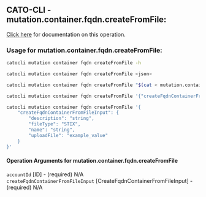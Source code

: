 
## CATO-CLI - mutation.container.fqdn.createFromFile:
[Click here](https://api.catonetworks.com/documentation/#mutation-mutation.container.fqdn.createFromFile) for documentation on this operation.

### Usage for mutation.container.fqdn.createFromFile:

```bash
catocli mutation container fqdn createFromFile -h

catocli mutation container fqdn createFromFile <json>

catocli mutation container fqdn createFromFile "$(cat < mutation.container.fqdn.createFromFile.json)"

catocli mutation container fqdn createFromFile '{"createFqdnContainerFromFileInput":{"description":"string","fileType":"STIX","name":"string","uploadFile":"example_value"}}'

catocli mutation container fqdn createFromFile '{
    "createFqdnContainerFromFileInput": {
        "description": "string",
        "fileType": "STIX",
        "name": "string",
        "uploadFile": "example_value"
    }
}'
```

#### Operation Arguments for mutation.container.fqdn.createFromFile ####

`accountId` [ID] - (required) N/A    
`createFqdnContainerFromFileInput` [CreateFqdnContainerFromFileInput] - (required) N/A    
